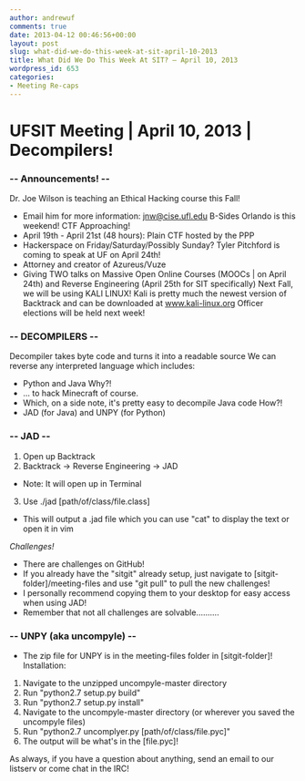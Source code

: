 ```yaml
---
author: andrewuf
comments: true
date: 2013-04-12 00:46:56+00:00
layout: post
slug: what-did-we-do-this-week-at-sit-april-10-2013
title: What Did We Do This Week At SIT? – April 10, 2013
wordpress_id: 653
categories:
- Meeting Re-caps
---
```


# **UFSIT Meeting | April 10, 2013 | Decompilers!**




### **-- Announcements! --**


Dr. Joe Wilson is teaching an Ethical Hacking course this Fall!
- Email him for more information: jnw@cise.ufl.edu
B-Sides Orlando is this weekend!
CTF Approaching!
- April 19th - April 21st (48 hours): Plain CTF hosted by the PPP
- Hackerspace on Friday/Saturday/Possibly Sunday?
Tyler Pitchford is coming to speak at UF on April 24th!
- Attorney and creator of Azureus/Vuze
- Giving TWO talks on Massive Open Online Courses (MOOCs | on April 24th) and Reverse Engineering (April 25th for SIT specifically)
Next Fall, we will be using KALI LINUX! Kali is pretty much the newest version of Backtrack and can be downloaded at www.kali-linux.org
Officer elections will be held next week!


### **-- DECOMPILERS --**


Decompiler takes byte code and turns it into a readable source
We can reverse any interpreted language which includes:
- Python and Java
Why?!
- ... to hack Minecraft of course.
- Which, on a side note, it's pretty easy to decompile Java code
How?!
- JAD (for Java) and UNPY (for Python)


### **-- JAD --**


1) Open up Backtrack
2) Backtrack -> Reverse Engineering -> JAD
- Note: It will open up in Terminal
3) Use ./jad [path/of/class/file.class]
- This will output a .jad file which you can use "cat" to display the text or open it in vim

_Challenges!_
- There are challenges on GitHub!
- If you already have the "sitgit" already setup, just navigate to [sitgit-folder]/meeting-files and use "git pull" to pull the new challenges!
- I personally recommend copying them to your desktop for easy access when using JAD!
- Remember that not all challenges are solvable..........


### **-- UNPY (aka uncompyle) --**


- The zip file for UNPY is in the meeting-files folder in [sitgit-folder]!
Installation:
1) Navigate to the unzipped uncompyle-master directory
2) Run "python2.7 setup.py build"
3) Run "python2.7 setup.py install"
1) Navigate to the uncompyle-master directory (or wherever you saved the uncompyle files)
2) Run "python2.7 uncomplyer.py [path/of/class/file.pyc]"
3) The output will be what's in the [file.pyc]!

As always, if you have a question about anything, send an email to our listserv or come chat in the IRC!
